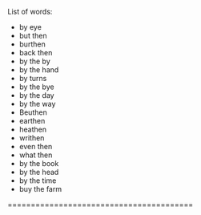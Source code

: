 List of words:
- by eye
- but then
- burthen
- back then
- by the by
- by the hand
- by turns
- by the bye
- by the day
- by the way
- Beuthen
- earthen
- heathen
- writhen
- even then
- what then
- by the book
- by the head
- by the time
- buy the farm

========================================

